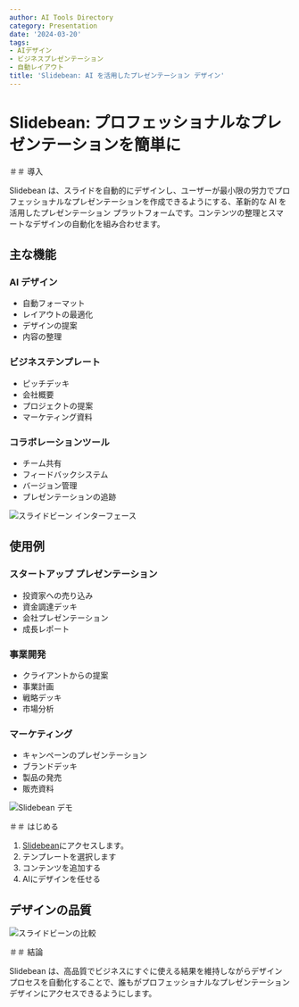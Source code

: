 ```yaml
---
author: AI Tools Directory
category: Presentation
date: '2024-03-20'
tags:
- AIデザイン
- ビジネスプレゼンテーション
- 自動レイアウト
title: 'Slidebean: AI を活用したプレゼンテーション デザイン'
---
```


# Slidebean: プロフェッショナルなプレゼンテーションを簡単に

＃＃ 導入

Slidebean は、スライドを自動的にデザインし、ユーザーが最小限の労力でプロフェッショナルなプレゼンテーションを作成できるようにする、革新的な AI を活用したプレゼンテーション プラットフォームです。コンテンツの整理とスマートなデザインの自動化を組み合わせます。

## 主な機能

### AI デザイン
- 自動フォーマット
- レイアウトの最適化
- デザインの提案
- 内容の整理

### ビジネステンプレート
- ピッチデッキ
- 会社概要
- プロジェクトの提案
- マーケティング資料

### コラボレーションツール
- チーム共有
- フィードバックシステム
- バージョン管理
- プレゼンテーションの追跡

![スライドビーン インターフェース](/imgs/slidebean/interface.jpg)

## 使用例

### スタートアップ プレゼンテーション
- 投資家への売り込み
- 資金調達デッキ
- 会社プレゼンテーション
- 成長レポート

### 事業開発
- クライアントからの提案
- 事業計画
- 戦略デッキ
- 市場分析

### マーケティング
- キャンペーンのプレゼンテーション
- ブランドデッキ
- 製品の発売
- 販売資料

![Slidebean デモ](/imgs/slidebean/demo.jpg)

＃＃ はじめる

1. [Slidebean](https://slidebean.com)にアクセスします。
2. テンプレートを選択します
3. コンテンツを追加する
4. AIにデザインを任せる

## デザインの品質

![スライドビーンの比較](/imgs/slidebean/comparison.jpg)

＃＃ 結論

Slidebean は、高品質でビジネスにすぐに使える結果を維持しながらデザイン プロセスを自動化することで、誰もがプロフェッショナルなプレゼンテーション デザインにアクセスできるようにします。